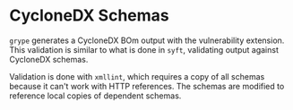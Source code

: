 # CycloneDX Schemas

`grype` generates a CycloneDX BOm output with the vulnerability extension. This validation is similar to what is done in `syft`, validating output against CycloneDX schemas.

Validation is done with `xmllint`, which requires a copy of all schemas because it can't work with HTTP references. The schemas are modified to reference local copies of dependent schemas.
